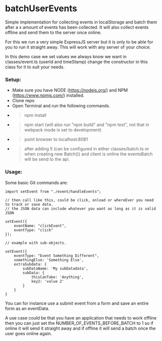 # batchUserEvents
Simple implementation for collecting events in localStorage and batch them after a x amount of events has been collected. It will also collect events offline and send them to the server once online.

For this we run a very simple ExpressJS server but it is only to be able for you to run it straight away. This will work with any server of your choice.


In this demo case we set values we always know we want in classes/event.ts (userId and timeStamp) change the constructor in this class for it to suit your needs.



### Setup:
- Make sure you have NODE (https://nodejs.org/) and NPM (https://www.npmjs.com/) installed.
- Clone repo
- Open Terminal and run the following commands.
- > npm install
- > npm start (will also run "npm build" and "npm test", not that in webpack mode is set to development)
- > point browser to localhost:8081
- > after adding 5 (can be configured in either classes/batch.ts or when creating new Batch()) and client is online the eventsBatch will be send to the api.

### Usage:
Some basic Git commands are:
```
import setEvent from "./event/handleEvents";

// then call like this, could be click, onload or whereEver you need to track or save data.
// the JSON data can include whatever you want as long as it is valid JSON 

setEvent({
    eventName: "clickEvent",
    eventType: "click"
});

// example with sub-objects.

setEvent({
    eventType: "Event Something Different",
    somethingElse: 'Something Else',
    extraSubdata: {
        subDataName: 'My subDatadata',
        subData: {
            thisCanTake: 'Anything',
            key2: 'value 2'
        }
    }    
}

```
You can for instance use a submit event from a form and save an entire form as an eventData.

A use case could be that you have an application that needs to work offline then you can just set the NUMBER_OF_EVENTS_BEFORE_BATCH to 1 so if online it will send it straight away and if offline it will send a batch once the user goes online again.
